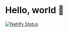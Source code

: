 # Hello, world 🌱

[![Netlify Status](https://api.netlify.com/api/v1/badges/005f5f0e-c50a-42c0-bc92-8b415ca15ba3/deploy-status)](https://app.netlify.com/sites/neon-stardust-12b34a/deploys)
